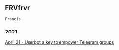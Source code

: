 ## FRVfrvr
```markdown
Francis
```




### 2021
[April 21 - Userbot a key to empower Telegram groups](https://frvfrvr.github.io/telegrambot)